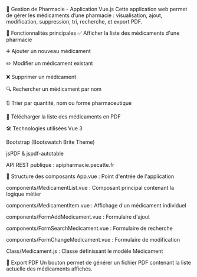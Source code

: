 💊 Gestion de Pharmacie - Application Vue.js
Cette application web permet de gérer les médicaments d’une pharmacie : visualisation, ajout, modification, suppression, tri, recherche, et export PDF.

🚀 Fonctionnalités principales
✅ Afficher la liste des médicaments d'une pharmacie

➕ Ajouter un nouveau médicament

✏️ Modifier un médicament existant

❌ Supprimer un médicament

🔍 Rechercher un médicament par nom

🔃 Trier par quantité, nom ou forme pharmaceutique

📄 Télécharger la liste des médicaments en PDF

🛠️ Technologies utilisées
Vue 3

Bootstrap (Bootswatch Brite Theme)

jsPDF & jspdf-autotable

API REST publique : apipharmacie.pecatte.fr

📁 Structure des composants
App.vue : Point d'entrée de l'application

components/MedicamentList.vue : Composant principal contenant la logique métier

components/MedicamentItem.vue : Affichage d'un médicament individuel

components/FormAddMedicament.vue : Formulaire d'ajout

components/FormSearchMedicament.vue : Formulaire de recherche

components/FormChangeMedicament.vue : Formulaire de modification

Class/Medicament.js : Classe définissant le modèle Médicament

📄 Export PDF
Un bouton permet de générer un fichier PDF contenant la liste actuelle des médicaments affichés.
